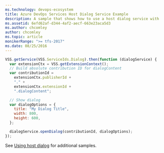 ```yaml
---
ms.technology: devops-ecosystem
title: Azure DevOps Services Host Dialog Service Example
description: A sample that shows how to use a host dialog service with an Azure DevOps Services extension
ms.assetid: 6efd62af-d344-4af2-aecf-663e23aca5d3
ms.author: chcomley
author: chcomley
ms.topic: article
monikerRange: ">= tfs-2017"
ms.date: 08/25/2016
---
```


```js
VSS.getService(VSS.ServiceIds.Dialog).then(function (dialogService) {
  var extensionCtx = VSS.getExtensionContext();
  // Build absolute contribution ID for dialogContent
  var contributionId =
    extensionCtx.publisherId +
    "." +
    extensionCtx.extensionId +
    ".dialogContent";

  // Show dialog
  var dialogOptions = {
    title: "My Dialog Title",
    width: 800,
    height: 600,
  };

  dialogService.openDialog(contributionId, dialogOptions);
});
```

See [Using host dialog](/azure/devops/extend/develop/using-host-dialog) for additional samples.
